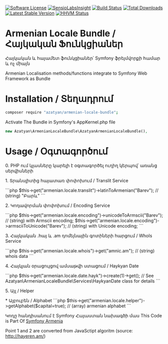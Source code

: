 [![Software License](https://img.shields.io/badge/license-MIT-brightgreen.svg?style=flat-square)](Resources/meta/LICENSE)
[![SensioLabsInsight](https://insight.sensiolabs.com/projects/da6b8260-237c-4b08-bbbc-dfb8613fd388/mini.png)](https://insight.sensiolabs.com/projects/da6b8260-237c-4b08-bbbc-dfb8613fd388)
[![Build Status](https://travis-ci.org/azatyan/ArmenianLocaleBundle.svg?branch=master)](https://travis-ci.org/azatyan/ArmenianLocaleBundle) [![Total Downloads](https://poser.pugx.org/azatyan/armenian-locale-bundle/downloads.svg)](https://packagist.org/packages/azatyan/armenian-locale-bundle) [![Latest Stable Version](https://poser.pugx.org/azatyan/armenian-locale-bundle/v/stable.svg)](https://packagist.org/packages/azatyan/armenian-locale-bundle)
[![HHVM Status](https://img.shields.io/hhvm/azatyan/armenian-locale-bundle.svg?style=flat-square)](http://hhvm.h4cc.de/package/azatyan/armenian-locale-bundle)


Armenian Locale Bundle / Հայկական Ֆունկցիաներ
====================

Հայկական և հայամետ ֆունկցիաներ՝ Symfony ֆրեյմվորքի համար և ոչ միայն

Armenian Localisation methods/functions integrate to Symfony Web Framework as Bundle

Installation  / Տեղադրում 
=======
```bash
composer require "azatyan/armenian-locale-bundle";
```
Activate The Bundle in Symfony's  AppKernel.php file
```php
new Azatyan\ArmenianLocaleBundle\AzatyanArmenianLocaleBundle(),
```
Usage / Օգտագործում
=======
<p>0. PHP ում կլասները կարելի է օգտագործել ուղիղ կերպով՝ առանց սերվիսների</p>
<p>1.  Տրանսլիտից հայատառ փոփոխում / Translit Service</p>
```php
$this->get("armenian.locale.translit")->latinToArmenian("Barev");  // (string) "Բարև"
```
<p>2.  Կոդավորման փոփոխում / Encoding Service</p>
```php
$this->get("armenian.locale.encoding")->unicodeToArmscii("Barev");  // (string) with Armscii encoding;
$this->get("armenian.locale.encoding")->armsciiToUnicode("Barev");  // (string) with Unicode encoding;
```
<p>3. Հայկական .հայ և .am դոմեյնային գոտիների հարցում / WhoIs Service</p>
```php
$this->get("armenian.locale.whois")->get("amnic.am");  //  (string) whois data
```
<p>4. Հայկյան օրացույցով ամսաթվի ստացում /  Haykyan Date</p>
```php
$this->get("armenian.locale.date.hayk")->create(1)->get(); // See Azatyan\ArmenianLocaleBundle\Services\HaykyanDate class for details
```

<p>5. Այլ / Helper</p>
* Այբուբեն / Alphabet
```php
$this->get("armenian.locale.helper")->getAlphabet($capital=true);  //  (array) armenian alphabet
```





Կոդը հանդիսանում է Symfony Հայաստան նախագծի մաս
This Code is Part Of <a href="https://www.symfony.am">Symfony Armenia</a>

Point 1 and 2 are converted from JavaSctipt algoritm (source: http://hayeren.am/)
